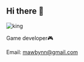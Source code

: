 ## Hi there 👋

![king](https://github.com/user-attachments/assets/82e915a4-e7ea-4969-9d0c-160dc5046a2e)

Game developer🎮

Email: mawbynn@gmail.com

<!--
**mwbyn/mwbyn** is a ✨ _special_ ✨ repository because its `README.md` (this file) appears on your GitHub profile.

Here are some ideas to get you started:

- 🔭 I’m currently working on ...
- 🌱 I’m currently learning ...
- 👯 I’m looking to collaborate on ...
- 🤔 I’m looking for help with ...
- 💬 Ask me about ...
- 📫 How to reach me: ...
- 😄 Pronouns: ...
- ⚡ Fun fact: ...
-->

